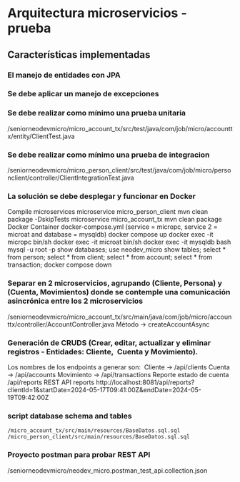 # Arquitectura microservicios - prueba 

## Características implementadas

### El manejo de entidades con JPA

### Se debe aplicar un manejo de excepciones

### Se debe realizar como mínimo una prueba unitaria 
/seniorneodevmicro/micro_account_tx/src/test/java/com/job/micro/accounttx/entity/ClientTest.java

### Se debe realizar como mínimo una prueba de integracion
/seniorneodevmicro/micro_person_client/src/test/java/com/job/micro/personclient/controller/ClientIntegrationTest.java

### La solución se debe desplegar y funcionar en Docker
Compile microservices
	microservice micro_person_client
		mvn clean package -DskipTests
	microservice micro_account_tx
		mvn clean package
Docker Container docker-compose.yml (service = micropc, service 2 = microat and database = mysqldb)
	docker compose up
	docker exec -it micropc bin/sh
	docker exec -it microat bin/sh
	docker exec -it mysqldb bash
		mysql -u root -p
		show databases;
		use neodev_micro
		show tables;
		select * from person;
		select * from client;
		select * from account;
		select * from transaction;
	docker compose down

### Separar en 2 microservicios, agrupando (Cliente, Persona) y (Cuenta, Movimientos) donde se contemple una comunicación asincrónica entre los 2 microservicios
/seniorneodevmicro/micro_account_tx/src/main/java/com/job/micro/accounttx/controller/AccountController.java
Método -> createAccountAsync

### Generación de CRUDS (Crear, editar, actualizar y eliminar registros - Entidades: Cliente,  Cuenta y Movimiento). 
Los nombres de los endpoints a generar son: 
Cliente -> /api/clients
Cuenta -> /api/accounts
Movimiento -> /api/transactions
Reporte estado de cuenta /api/reports
REST API reports
	http://localhost:8081/api/reports?clientId=1&startDate=2024-05-17T09:41:00Z&endDate=2024-05-19T09:42:00Z

### script database schema and tables
	/micro_account_tx/src/main/resources/BaseDatos.sql.sql
	/micro_person_client/src/main/resources/BaseDatos.sql.sql

### Proyecto postman para probar REST API
/seniorneodevmicro/neodev_micro.postman_test_api.collection.json